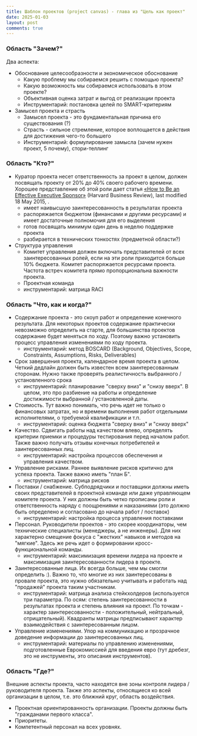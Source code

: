 ```yaml
---
title: Шаблон проектов (project canvas) - глава из "Цель как проект"
date: 2025-01-03
layout: post
comments: true
---
```


### Область "Зачем?"

Два аспекта:

- Обоснование целесообразности и экономическое обоснование
	- Какую проблему мы собираемся решить с помощью проекта?
	- Какую возможность мы собираемся использовать в этом проекте?
	- Объективная оценка затрат и выгод от реализации проекта
	- Инструментарий: постановка целей по SMART-критериям
- Замысел проекта и страсть
	- Замысел проекта - это фундаментальная причина его существования (?)
	- Страсть - сильное стремление, которое воплощается в действия для достижения чего-то большего
	- Инструментарий: формулирование замысла (зачем нужен проект, 5 почему), стори-теллинг

### Область "Кто?"

- Куратор проекта несет ответственность за проект в целом, должен посвящать проекту от 20% до 40% своего рабочего времени. Хорошее представление об этой роли дает статья [«How to Be an Effective Executive Sponsor»](https://hbr.org/2015/05/how-to-be-an-effective-executive-sponsor) (Harvard Business Review), last modified 18 May 2015, .
	- имеет наивысшую заинтересованность в результатах проекта
	- распоряжается бюджетом (финансами и другими ресурсами) и имеет достаточные полномочия для его выделения
	- готов посвящать минимум один день в неделю поддержке проекта
	- разбирается в технических тонкостях (предметной области?)
- Структура управления
	- Комитет управления должен включать представителей от всех заинтересованных ролей, если на эти роли приходится больше 10% бюджета. Комитет распоряжается ресурсами проекта. Частота встреч комитета прямо пропорциональна важности проекта.
	- Проектная команда
	- инструментарий: матрица RACI

### Область "Что, как и когда?"

- Содержание проекта - это скоуп работ и определение конечного результата. Для некоторых проектов содержание практически невозможно определить на старте, для большинства проектов содержание будет меняться по ходу. Поэтому важно установить процесс управления изменениями по ходу проекта.
	- инструментарий: метод BOSCARD (Background, Objectives, Scope, Constraints, Assumptions, Risks, Deliverables)
- Срок завершения проекта, календарное время проекта в целом. Четкий дедлайн должен быть известен всем заинтересованным сторонам. Нужно также проверять реалистичность выбранного / установленного срока
	- инструментарий: планирование "сверху вниз" и "снизу вверх". В целом, это про разбиение на работы и определение достижимости выбранной / установленной даты.
- Стоимость. Тут важно понимать, что речь идет не только о финансовых затратах, но и времени выполнения работ отдельными исполнителями, о требуемой квалификации и т.п.
	- инструментарий: оценка бюджета "сверху вниз" и "снизу вверх"
- Качество. Сдвигать работы над качеством влево, определять критерии приемки и процедуры тестирования перед началом работ. Также важно получать отзывы конечных потребителей и заинтересованных лиц.
	- инструментарий: настройка процессов обеспечения и управления качеством.
- Управление рисками. Раннее выявление рисков критично для успеха проекта. Также важно иметь "план Б".
	- инструментарий: матрица рисков
- Поставки / снабжение. Субподрядчики и поставщики должны иметь своих представителей в проектной команде или даже управляющем комитете проекта. У них должны быть четко прописаны роли и ответственность наряду с поощрениями и наказаниями (это должно быть определено и согласовано до начала работ / поставок)
	- инструментарий: настройка процесса управления поставками
- Персонал. Руководители проектов - это скорее координаторы, чем технические специалисты (менеджеры, а не инженеры). Для них характерно смещение фокуса с "жестких" навыков и методов на "мягкие". Здесь же речь идет о формировании кросс-функциональной команды.
	- инструментарий: максимизация времени лидера на проекте и максимизация заинтересованности лидера в проекте.
- Заинтересованные лица. Их всегда больше, чем мы смогли определить :). Важно то, что многие из них заинтересованы в провале проекта, это нужно обязательно учитывать и работать над "продажей" проекта таким участникам.
	- инструментарий: матрица анализа стейкхолдеров (используется три параметра. По осям: степень заинтересованности в результатах проекта и степень влияния на проект. По точкам - характер заинтересованности - положительный, нейтральный, отрицательный). Квадранты матрицы предписывают характер взаимодействия с заинтересованным лицом.
- Управление изменениями. Упор на коммуникацию и прозрачное доведение информации до заинтересованных лиц.
	- инструментарий: материалы по управлению изменениями, подготовленные Еврокомиссией для введения евро (тут дребезг, это не инструменты, это описания инструментов).

### Область "Где?"

Внешние аспекты проекта, часто находятся вне зоны контроля лидера / руководителя проекта. Также это аспекты, относящиеся ко всей организации в целом, т.е. это ближний круг, область воздействия.

- Проектная ориентированность организации. Проекты должны быть "гражданами первого класса".
- Приоритеты.
- Компетентный персонал на всех уровнях.
